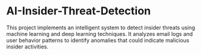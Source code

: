 # AI-Insider-Threat-Detection
This project implements an intelligent system to detect insider threats using machine learning and deep learning techniques. It analyzes email logs and user behavior patterns to identify anomalies that could indicate malicious insider activities.
